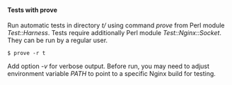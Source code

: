 #### Tests with prove

Run automatic tests in directory *t/* using command *prove* from Perl module
*Test::Harness*. Tests require additionally Perl module *Test::Nginx::Socket*.
They can be run by a regular user.

```ShellSession
$ prove -r t
```

Add option *-v* for verbose output. Before run, you may need to adjust
environment variable *PATH* to point to a specific Nginx build for testing.

